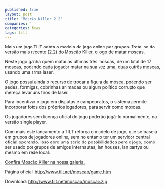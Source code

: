 ```yaml
---
published: true
layout: post
title: 'Moscão Killer 2.2'
companies: ''
categories: News
tags: tilt
---
```

Mais um jogo TILT adota o modelo de jogo online por grupos. Trata-se da versão mais recente (2.2) do Moscão Killer, o jogo de matar moscas.

Neste jogo ganha quem matar as últimas três moscas, de um total de 17 moscas, podendo cada jogador matar na sua vez uma, duas outrês moscas, usando uma arma laser.

O jogo possui ainda o recurso de trocar a figura da mosca, podendo ser aedes, formigas, cobrinhas animadas ou algum político corrupto que mereça levar uns tiros de laser.

Para incentivar o jogo em disputas e campeonatos, o sistema permite incorporar fotos dos próprios jogadores, para servir como moscas.




Os jogadores sem licença oficial do jogo poderão jogá-lo normalmente, na versão single player.

Com mais este lançamento a TILT reforça o modelo de jogo, que se baseia em grupos de jogadores online, sem no entanto ter um servidor central oficial operando. Isso abre uma série de possibilidades para o jogo, como ser usado por grupos de amigos internautas, lan houses, lan partys ou mesmo em rede local.

<a href="{{ site.baseurl }}/2005/11/25/moscao-killer/">Confira Moscão Killer na nossa galeria.</a>


Página oficial: <a href="http://www.tilt.net/moscao/game.htm" target="_blank">http://www.tilt.net/moscao/game.htm</a>

Download: <a href="http://www.tilt.net/moscao/moscao.zip">http://www.tilt.net/moscao/moscao.zip</a>
